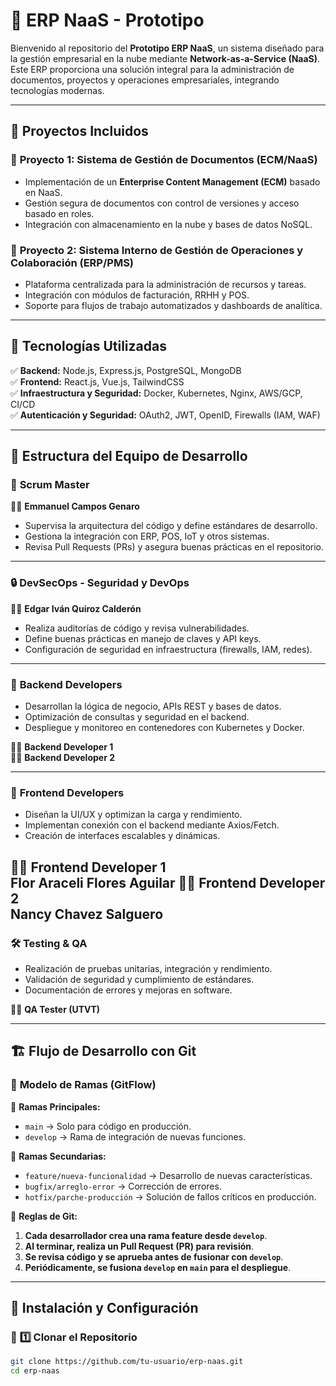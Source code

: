 # 🚀 ERP NaaS - Prototipo

Bienvenido al repositorio del **Prototipo ERP NaaS**, un sistema diseñado para la gestión empresarial en la nube mediante **Network-as-a-Service (NaaS)**. Este ERP proporciona una solución integral para la administración de documentos, proyectos y operaciones empresariales, integrando tecnologías modernas.

---

## 📌 Proyectos Incluidos

### 🔹 **Proyecto 1: Sistema de Gestión de Documentos (ECM/NaaS)**
- Implementación de un **Enterprise Content Management (ECM)** basado en NaaS.
- Gestión segura de documentos con control de versiones y acceso basado en roles.
- Integración con almacenamiento en la nube y bases de datos NoSQL.

### 🔹 **Proyecto 2: Sistema Interno de Gestión de Operaciones y Colaboración (ERP/PMS)**
- Plataforma centralizada para la administración de recursos y tareas.
- Integración con módulos de facturación, RRHH y POS.
- Soporte para flujos de trabajo automatizados y dashboards de analítica.

---

## 🚀 **Tecnologías Utilizadas**
✅ **Backend:** Node.js, Express.js, PostgreSQL, MongoDB  
✅ **Frontend:** React.js, Vue.js, TailwindCSS  
✅ **Infraestructura y Seguridad:** Docker, Kubernetes, Nginx, AWS/GCP, CI/CD  
✅ **Autenticación y Seguridad:** OAuth2, JWT, OpenID, Firewalls (IAM, WAF)  

---

## 🔹 **Estructura del Equipo de Desarrollo**

### 🎯 **Scrum Master**
👨‍💻 **Emmanuel Campos Genaro**  
- Supervisa la arquitectura del código y define estándares de desarrollo.  
- Gestiona la integración con ERP, POS, IoT y otros sistemas.  
- Revisa Pull Requests (PRs) y asegura buenas prácticas en el repositorio.  

---

### 🔒 **DevSecOps - Seguridad y DevOps**
👨‍💻 **Edgar Iván Quiroz Calderón**  
- Realiza auditorías de código y revisa vulnerabilidades.  
- Define buenas prácticas en manejo de claves y API keys.  
- Configuración de seguridad en infraestructura (firewalls, IAM, redes).  

---

### 🔹 **Backend Developers**
- Desarrollan la lógica de negocio, APIs REST y bases de datos.  
- Optimización de consultas y seguridad en el backend.  
- Despliegue y monitoreo en contenedores con Kubernetes y Docker.  

👨‍💻 **Backend Developer 1**  
👨‍💻 **Backend Developer 2**  

---

### 🎨 **Frontend Developers**
- Diseñan la UI/UX y optimizan la carga y rendimiento.  
- Implementan conexión con el backend mediante Axios/Fetch.  
- Creación de interfaces escalables y dinámicas.  

👨‍💻 **Frontend Developer 1**  
Flor Araceli Flores Aguilar 
👨‍💻 **Frontend Developer 2**  
Nancy Chavez Salguero
---

### 🛠 **Testing & QA**
- Realización de pruebas unitarias, integración y rendimiento.  
- Validación de seguridad y cumplimiento de estándares.  
- Documentación de errores y mejoras en software.  

👨‍💻 **QA Tester (UTVT)**  

---

## 🏗 **Flujo de Desarrollo con Git**
### 🔹 **Modelo de Ramas (GitFlow)**
📌 **Ramas Principales:**
- `main` → Solo para código en producción.  
- `develop` → Rama de integración de nuevas funciones.  

📌 **Ramas Secundarias:**
- `feature/nueva-funcionalidad` → Desarrollo de nuevas características.  
- `bugfix/arreglo-error` → Corrección de errores.  
- `hotfix/parche-producción` → Solución de fallos críticos en producción.  

📌 **Reglas de Git:**
1. **Cada desarrollador crea una rama feature desde `develop`**.  
2. **Al terminar, realiza un Pull Request (PR) para revisión**.  
3. **Se revisa código y se aprueba antes de fusionar con `develop`**.  
4. **Periódicamente, se fusiona `develop` en `main` para el despliegue**.  

---

## 📝 **Instalación y Configuración**
### 🔹 **1️⃣ Clonar el Repositorio**
```bash
git clone https://github.com/tu-usuario/erp-naas.git
cd erp-naas
